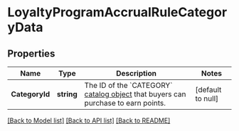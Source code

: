 # LoyaltyProgramAccrualRuleCategoryData

## Properties
Name | Type | Description | Notes
------------ | ------------- | ------------- | -------------
**CategoryId** | **string** | The ID of the &#x60;CATEGORY&#x60; [catalog object](entity:CatalogObject) that buyers can purchase to earn points. | [default to null]

[[Back to Model list]](../README.md#documentation-for-models) [[Back to API list]](../README.md#documentation-for-api-endpoints) [[Back to README]](../README.md)

